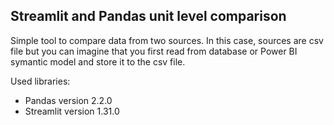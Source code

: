 ## Streamlit and Pandas unit level comparison

Simple tool to compare data from two sources. In this case, sources are csv file but you can imagine that you first read from database or Power BI symantic model and store it to the csv file.

Used libraries:
- Pandas version 2.2.0
- Streamlit version 1.31.0


